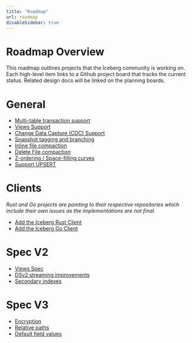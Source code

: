 ```yaml
---
title: "Roadmap"
url: roadmap
disableSidebar: true
---
```

<!--
 - Licensed to the Apache Software Foundation (ASF) under one or more
 - contributor license agreements.  See the NOTICE file distributed with
 - this work for additional information regarding copyright ownership.
 - The ASF licenses this file to You under the Apache License, Version 2.0
 - (the "License"); you may not use this file except in compliance with
 - the License.  You may obtain a copy of the License at
 -
 -   http://www.apache.org/licenses/LICENSE-2.0
 -
 - Unless required by applicable law or agreed to in writing, software
 - distributed under the License is distributed on an "AS IS" BASIS,
 - WITHOUT WARRANTIES OR CONDITIONS OF ANY KIND, either express or implied.
 - See the License for the specific language governing permissions and
 - limitations under the License.
 -->

# Roadmap Overview

This roadmap outlines projects that the Iceberg community is working on.
Each high-level item links to a Github project board that tracks the current status.
Related design docs will be linked on the planning boards.

# General

* [Multi-table transaction support](https://github.com/apache/iceberg/projects/30)
* [Views Support](https://github.com/apache/iceberg/projects/29)
* [Change Data Capture (CDC) Support](https://github.com/apache/iceberg/projects/26)
* [Snapshot tagging and branching](https://github.com/apache/iceberg/projects/4)
* [Inline file compaction](https://github.com/apache/iceberg/projects/14)
* [Delete File compaction](https://github.com/apache/iceberg/projects/10)
* [Z-ordering / Space-filling curves](https://github.com/apache/iceberg/projects/16)
* [Support UPSERT](https://github.com/apache/iceberg/projects/15)

# Clients
_Rust and Go projects are pointing to their respective repositories which include 
their own issues as the implementations are not final._

* [Add the Iceberg Rust Client](https://github.com/apache/iceberg-rust)
* [Add the Iceberg Go Client](https://github.com/apache/iceberg-go)

# Spec V2

* [Views Spec](https://github.com/apache/iceberg/projects/6)
* [DSv2 streaming improvements](https://github.com/apache/iceberg/projects/2)
* [Secondary indexes](https://github.com/apache/iceberg/projects/17)
  
# Spec V3

* [Encryption](https://github.com/apache/iceberg/projects/5)
* [Relative paths](https://github.com/apache/iceberg/projects/18)
* [Default field values](https://github.com/apache/iceberg/projects/19)
